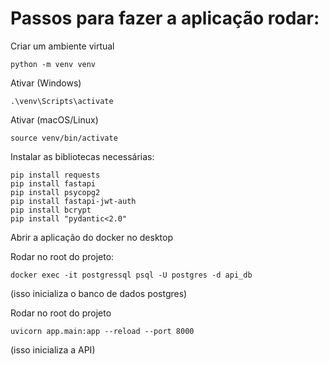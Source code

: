 # Passos para fazer a aplicação rodar:

Criar um ambiente virtual
```
python -m venv venv
```

Ativar (Windows)
```
.\venv\Scripts\activate
```

Ativar (macOS/Linux)
```
source venv/bin/activate
```

Instalar as bibliotecas necessárias:

```
pip install requests
pip install fastapi
pip install psycopg2
pip install fastapi-jwt-auth
pip install bcrypt
pip install "pydantic<2.0"
```

Abrir a aplicação do docker no desktop

Rodar no root do projeto:

```
docker exec -it postgressql psql -U postgres -d api_db
```

(isso inicializa o banco de dados postgres)

Rodar no root do projeto

```
uvicorn app.main:app --reload --port 8000
```

(isso inicializa a API)

